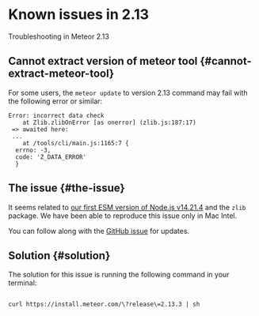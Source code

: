 
# Known issues in 2.13

Troubleshooting in Meteor 2.13

## Cannot extract version of meteor tool {#cannot-extract-meteor-tool}


For some users, the `meteor update` to version 2.13 command may fail with the following error or similar:

```shell
Error: incorrect data check
    at Zlib.zlibOnError [as onerror] (zlib.js:187:17)
 => awaited here:
 ...
    at /tools/cli/main.js:1165:7 {
  errno: -3,
  code: 'Z_DATA_ERROR'
  }

```

## The issue {#the-issue}

It seems related to [our first ESM version of Node.js v14.21.4](https://github.com/meteor/node-v14-esm) and the `zlib` package.
We have been able to reproduce this issue only in Mac Intel.

You can follow along with the [GitHub issue](https://github.com/meteor/meteor/issues/12731) for updates.

## Solution {#solution}

The solution for this issue is running the following command in your terminal:

```shell

curl https://install.meteor.com/\?release\=2.13.3 | sh

```


